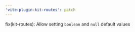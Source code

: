 ```yaml
---
'vite-plugin-kit-routes': patch
---
```


fix(kit-routes): Allow setting `boolean` and `null` default values
